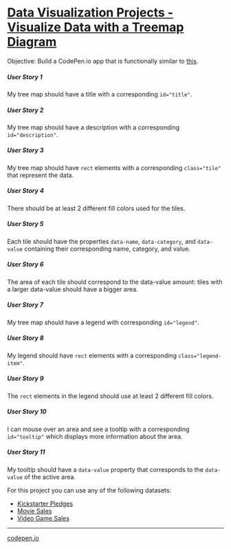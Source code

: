 # [Data Visualization Projects - Visualize Data with a Treemap Diagram](https://www.freecodecamp.org/learn/data-visualization/data-visualization-projects/visualize-data-with-a-treemap-diagram)

Objective: Build a CodePen.io app that is functionally similar to [this](https://codepen.io/freeCodeCamp/full/KaNGNR).


##### User Story 1
My tree map should have a title with a corresponding `id="title"`.

##### User Story 2
My tree map should have a description with a corresponding `id="description"`.

##### User Story 3
My tree map should have `rect` elements with a corresponding `class="tile"` that represent the data.

##### User Story 4
There should be at least 2 different fill colors used for the tiles.

##### User Story 5
Each tile should have the properties `data-name`, `data-category`, and `data-value` containing their corresponding name, category, and value.

##### User Story 6
The area of each tile should correspond to the data-value amount: tiles with a larger data-value should have a bigger area.

##### User Story 7
My tree map should have a legend with corresponding `id="legend"`.

##### User Story 8
My legend should have `rect` elements with a corresponding `class="legend-item"`.

##### User Story 9
The `rect` elements in the legend should use at least 2 different fill colors.

##### User Story 10
I can mouse over an area and see a tooltip with a corresponding `id="tooltip"` which displays more information about the area.

##### User Story 11
My tooltip should have a `data-value` property that corresponds to the `data-value` of the active area.

For this project you can use any of the following datasets:
* [Kickstarter Pledges](https://cdn.freecodecamp.org/testable-projects-fcc/data/tree_map/kickstarter-funding-data.json)
* [Movie Sales](https://cdn.freecodecamp.org/testable-projects-fcc/data/tree_map/movie-data.json)
* [Video Game Sales](https://cdn.freecodecamp.org/testable-projects-fcc/data/tree_map/video-game-sales-data.json)

***

[codepen.io](https://codepen.io/n4d114-k/full/wvMQeQm "My solution on codepen.io")

